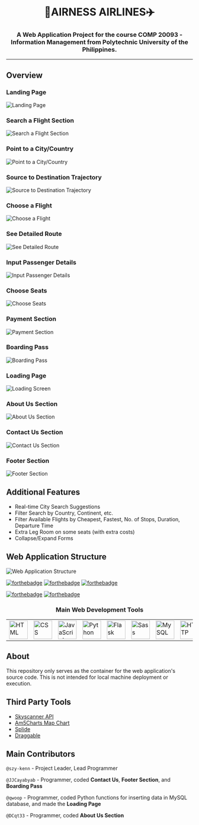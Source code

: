 <h1 align='center'><b>👑AIRNESS AIRLINES✈️</b></h1>
<h3 align='center'>A Web Application Project for the course <b>COMP 20093 - Information Management</b> from Polytechnic University of the Philippines.</h3>

---
## Overview

### Landing Page
![Landing Page](/assets/screenshots/1.png)

### Search a Flight Section
![Search a Flight Section](/assets/screenshots/2.png)

### Point to a City/Country
![Point to a City/Country](/assets/screenshots/3.png)

### Source to Destination Trajectory
![Source to Destination Trajectory](/assets/screenshots/4.png)

### Choose a Flight
![Choose a Flight](/assets/screenshots/5.png)

### See Detailed Route
![See Detailed Route](/assets/screenshots/6.png)

### Input Passenger Details
![Input Passenger Details](/assets/screenshots/7.png)

### Choose Seats
![Choose Seats](/assets/screenshots/8.png)

### Payment Section
![Payment Section](/assets/screenshots/12.png)

### Boarding Pass
![Boarding Pass](/assets/screenshots/9.png)

### Loading Page
![Loading Screen](/assets/screenshots/10.png)

### About Us Section
![About Us Section](/assets/screenshots/13.png)
### Contact Us Section
![Contact Us Section](/assets/screenshots/11.png)

### Footer Section
![Footer Section](/assets/screenshots/14.png)

## Additional Features
- Real-time City Search Suggestions
- Filter Search by Country, Continent, etc.
- Filter Available Flights by Cheapest, Fastest, No. of Stops, Duration, Departure Time
- Extra Leg Room on some seats (with extra costs)
- Collapse/Expand Forms

## Web Application Structure
![Web Application Structure](/assets/img/structure.png "Web Application Structure")

[![forthebadge](https://forthebadge.com/images/badges/uses-html.svg)](https://forthebadge.com)
[![forthebadge](https://forthebadge.com/images/badges/uses-css.svg)](https://forthebadge.com)
[![forthebadge](/assets/svg/uses-sql.svg)](https://forthebadge.com)

[![forthebadge](https://forthebadge.com/images/badges/made-with-javascript.svg)](https://forthebadge.com)
[![forthebadge](https://forthebadge.com/images/badges/made-with-python.svg)](https://forthebadge.com)

<div align="center">
	<table>
		<tr>
            <h3>Main Web Development Tools</h3>
			<td><img width="50" src="https://user-images.githubusercontent.com/25181517/192158954-f88b5814-d510-4564-b285-dff7d6400dad.png" alt="HTML" title="HTML"/></td>
			<td><img width="50" src="https://user-images.githubusercontent.com/25181517/183898674-75a4a1b1-f960-4ea9-abcb-637170a00a75.png" alt="CSS" title="CSS"/></td>
			<td><img width="50" src="https://user-images.githubusercontent.com/25181517/117447155-6a868a00-af3d-11eb-9cfe-245df15c9f3f.png" alt="JavaScript" title="JavaScript"/></td>
			<td><img width="50" src="https://user-images.githubusercontent.com/25181517/183423507-c056a6f9-1ba8-4312-a350-19bcbc5a8697.png" alt="Python" title="Python"/></td>
			<td><img width="50" src="https://user-images.githubusercontent.com/25181517/183423775-2276e25d-d43d-4e58-890b-edbc88e915f7.png" alt="Flask" title="Flask"/></td>
			<td><img width="50" src="https://user-images.githubusercontent.com/25181517/192158956-48192682-23d5-4bfc-9dfb-6511ade346bc.png" alt="Sass" title="Sass"/></td>
			<td><img width="50" src="https://user-images.githubusercontent.com/25181517/183896128-ec99105a-ec1a-4d85-b08b-1aa1620b2046.png" alt="MySQL" title="MySQL"/></td>
			<td><img width="50" src="https://user-images.githubusercontent.com/25181517/192107854-765620d7-f909-4953-a6da-36e1ef69eea6.png" alt="HTTP" title="HTTP"/></td>
		</tr>
	</table>
</div>

## About
This repository only serves as the container for the web application's source code. This is not intended
for local machine deployment or execution.
## Third Party Tools
- [Skyscanner API](https://rapidapi.com/3b-data-3b-data-default/api/skyscanner44/pricing)
- [Am5Charts Map Chart](https://www.amcharts.com/docs/v5/charts/map-chart/)
- [Splide](https://splidejs.com)
- [Draggable](https://shopify.github.io/draggable/)

## Main Contributors
`@szy-kenn` - Project Leader, Lead Programmer

`@JJCayabyab` - Programmer, coded <b>Contact Us</b>, <b>Footer Section</b>, and <b>Boarding Pass</b>

`@qwoop` - Programmer, coded Python functions for inserting data in MySQL database, and made the <b>Loading Page</b>

`@DCqt33` - Programmer, coded <b>About Us Section</b>


